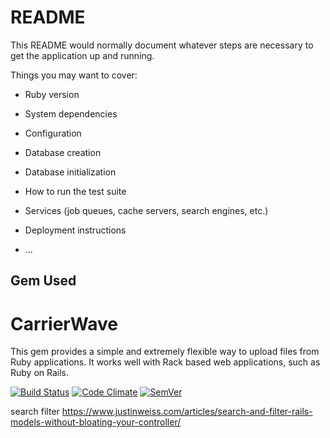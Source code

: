 # README

This README would normally document whatever steps are necessary to get the
application up and running.

Things you may want to cover:

* Ruby version

* System dependencies

* Configuration

* Database creation

* Database initialization

* How to run the test suite

* Services (job queues, cache servers, search engines, etc.)

* Deployment instructions

* ...
## Gem Used
# CarrierWave

This gem provides a simple and extremely flexible way to upload files from Ruby applications.
It works well with Rack based web applications, such as Ruby on Rails.

[![Build Status](https://travis-ci.org/carrierwaveuploader/carrierwave.svg?branch=master)](http://travis-ci.org/carrierwaveuploader/carrierwave)
[![Code Climate](https://codeclimate.com/github/carrierwaveuploader/carrierwave.svg)](https://codeclimate.com/github/carrierwaveuploader/carrierwave)
[![SemVer](https://api.dependabot.com/badges/compatibility_score?dependency-name=carrierwave&package-manager=bundler&version-scheme=semver)](https://dependabot.com/compatibility-score.html?dependency-name=carrierwave&package-manager=bundler&version-scheme=semver)


search filter
https://www.justinweiss.com/articles/search-and-filter-rails-models-without-bloating-your-controller/
